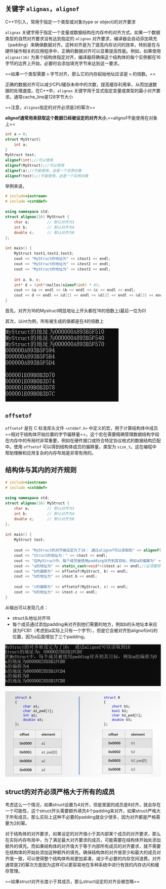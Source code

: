 ## 关键字 `alignas`，`alignof`

C++11引入，常用于指定一个类型或对象(type or object)的对齐要求

`alignas` 关键字用于指定一个变量或数据结构在内存中的对齐方式。如果一个数据类型的自然对齐要求没有达到指定的 `alignas` 对齐要求，编译器会自动添加填充（padding）来确保数据对齐。这种对齐是为了提高内存访问的效率，特别是在与硬件操作相关的应用程序中，正确的数据对齐可以显著提高性能。例如，如果使用 `alignas(16)` 为某个结构体指定对齐，编译器将确保这个结构体的每个实例都在16字节的边界上开始，必要时会添加填充字节来达到这一要求。

==如果一个类型需要 `n` 字节对齐，那么它的内存起始地址应该是 `n` 的倍数。==

正确的数据对齐可以减少CPU缓存未命中的次数，提高缓存利用率，从而加速数据的处理速度。在C++中，`alignas` 关键字用于显式指定变量或类型的最小对齐要求。通常cache_line是128字节大小

==注意，`alignas`指定的对齐必须是2的幂次==



**alignof通常用来获取这个数据已经被设定的对齐大小**,==alignof不能使用在对象上==

```c++
int a = 0;
struct MyStruct{
    int a;
}
MyStruct test;
alignof(int);//可以使用
alignof(MyStruct);//可以使用
alignof(a);//不能使用，这是一个实例对象
alignof(test);//不能使用，这是一个实例对象
```



举例来说， 

```c++
# include<iostream>
# include <cstddef>

using namespace std;
struct alignas(16) MyStruct {
    char a;        // 默认对齐为1
    int b;         // 默认对齐为4
    double c;      // 默认对齐为8
};

int main() {
    MyStruct test1,test2,test3;
    cout << "MyStruct的地址为" << &test1 << endl;
    cout << "MyStruct的地址为" << &test2 << endl;
    cout << "MyStruct的地址为" << &test3 << endl;

    int a, b, c;
    int* d = (int*)malloc(sizeof(int) * 4);
    cout << &a << endl << &b << endl << &c << endl << endl;
    cout << d << endl << &d[1] << endl << &d[2] << endl << &d[3] << endl;
}

```

首先，对齐为16的Mystruct明显地址上开头都在16的倍数上(最后一位为0)

其次，以int为例，所有被生成的值都是在4的倍数上

![image-20240417235948883](./assets/image-20240417235948883.png)





## `offsetof`

`offsetof` 是在 C 标准库头文件 `<stddef.h>` 中定义的宏，用于计算结构体中成员==相对于结构体开始位置的字节偏移量==。这个宏在需要精确管理数据结构字段在内存中的布局时非常重要，例如在硬件接口或符合特定协议格式的数据结构匹配中。使用 `offsetof` 可以得到结构体成员的偏移量，类型为 `size_t`。这在编程中帮助理解和应用复杂的内存布局是非常有用的。











## 结构体与其内的对齐规则

```c++
# include<iostream>
# include <cstddef>

using namespace std;
struct alignas(16) MyStruct {
    char a;        // 默认对齐为1
    int b;         // 默认对齐为4
    double c;      // 默认对齐为8
};

int main() {
    MyStruct test;

    cout << "MyStruct的对齐被设定为了16： 通过alignof可以读取到" << alignof(MyStruct) << endl;
    cout << "Struct的地址为：" << &test << endl;
    cout << "在MyStruct中，每个成员被使用padding对齐到其目标，例如a的偏移为" << offsetof(MyStruct, a) << endl;
    cout << "a的地址为" << static_cast<void*>(&test.a) << endl;//必须要转换为void*才能正确输出，暂时不知道为什么
    cout << "b的偏移为" << offsetof(MyStruct, b) << endl;
    cout << "b的地址为" << &test.b << endl;

    cout << "c的偏移为" << offsetof(MyStruct, c) << endl;
    cout << "b的地址为" << &test.c << endl;
}
```

从输出可以发现几点：

* struct头地址对齐16
* 每个成员通过添加padding来对齐到他们需要的地方，例如b的头地址本来应该为FCB1（考虑到a实际上只有一个字节），但是它会被对齐到alignof(int)的位置，因为a后面增加了三个padding。

![image-20240418001113093](./assets/image-20240418001113093.png)

![image-20240418002112154](./assets/image-20240418002112154.png)



## struct的对齐必须严格大于所有的成员

考虑这么一个情况，如果struct设置为4对齐，但是里面的成员是8对齐，就会存在一个可能性，这个struct开头需要额外填充4个padding来对齐，如果struct严格大于所有成员，那么实际上这种不必要的padding就会少很多，因为对齐都是严格需要为2的幂。

对于结构体的对齐要求，如果设定的对齐值小于其内部某个成员的对齐要求，那么在实际内存布局中，为了满足最大对齐要求的成员，可能需要在结构体开始处添加额外的填充。而如果结构体的对齐值大于等于内部所有成员的对齐要求，就不需要在结构体的开始处添加这种额外的填充。确保结构体的对齐值至少和最大的成员对齐值一致，可以使得整个结构体布局更加紧凑，减少不必要的内存空间浪费。对齐通常是2的幂次方是因为这样可以更容易地在多种系统中进行有效的内存访问和缓存管理。

==如果struct对齐长度小于其成员，那么struct设定的对齐会被忽略==



